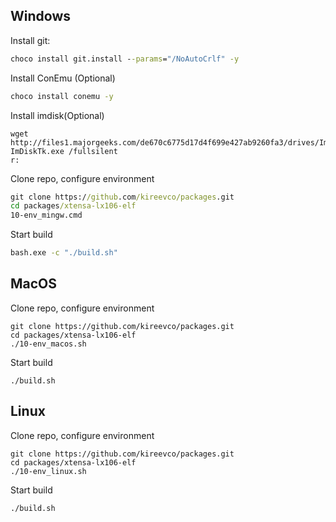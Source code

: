 
## Windows

Install git:
```cmd
choco install git.install --params="/NoAutoCrlf" -y
```

Install ConEmu (Optional)
```cmd
choco install conemu -y
```

Install imdisk(Optional)
```
wget http://files1.majorgeeks.com/de670c6775d17d4f699e427ab9260fa3/drives/ImDiskTk.exe
ImDiskTk.exe /fullsilent
r:
```

Clone repo, configure environment
```cmd
git clone https://github.com/kireevco/packages.git
cd packages/xtensa-lx106-elf
10-env_mingw.cmd
```

Start build
```cmd
bash.exe -c "./build.sh"
```

## MacOS
Clone repo, configure environment
```shell
git clone https://github.com/kireevco/packages.git
cd packages/xtensa-lx106-elf
./10-env_macos.sh
```

Start build
```shell
./build.sh
```


## Linux
Clone repo, configure environment
```shell
git clone https://github.com/kireevco/packages.git
cd packages/xtensa-lx106-elf
./10-env_linux.sh
```

Start build
```shell
./build.sh
```